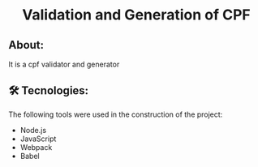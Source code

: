 <h1 align="center">Validation and Generation of CPF</h1>

## About: 
<p>It is a cpf validator and generator</p>

## 🛠 Tecnologies:
<p>The following tools were used in the construction of the project:</p>
 <ul>
    <li>Node.js</li>
    <li>JavaScript</li>
    <li>Webpack</li>
    <li>Babel</li>
 </ul>
